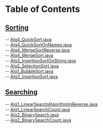 # Table of Contents<br>
## [Sorting](https://github.com/cse001/Programming/tree/main/Sorting)<br>
   -- [Alg4_QuickSort.java](https://github.com/cse001/Programming/tree/main/Sorting/Alg4_QuickSort.java)<br>
   -- [Alg4_QuickSortOnNames.java](https://github.com/cse001/Programming/tree/main/Sorting/Alg4_QuickSortOnNames.java)<br>
   -- [Alg4_MergeSortReverse.java](https://github.com/cse001/Programming/tree/main/Sorting/Alg4_MergeSortReverse.java)<br>
   -- [Alg4_MergeSort.java](https://github.com/cse001/Programming/tree/main/Sorting/Alg4_MergeSort.java)<br>
   -- [Alg3_InsertionSortOnString.java](https://github.com/cse001/Programming/tree/main/Sorting/Alg3_InsertionSortOnString.java)<br>
   -- [Alg2_SelectionSort.java](https://github.com/cse001/Programming/tree/main/Sorting/Alg2_SelectionSort.java)<br>
   -- [Alg1_BubbleSort.java](https://github.com/cse001/Programming/tree/main/Sorting/Alg1_BubbleSort.java)<br>
   -- [Alg3_InsertionSort.java](https://github.com/cse001/Programming/tree/main/Sorting/Alg3_InsertionSort.java)<br>
## [Searching](https://github.com/cse001/Programming/tree/main/Searching)<br>
-- [Alg1_LinearSearchAlgorithmInReverse.java](https://github.com/cse001/Programming/tree/main/Searching/Alg1_LinearSearchAlgorithmInReverse.java)<br>
-- [Alg1_LinearSearchCount.java](https://github.com/cse001/Programming/tree/main/Searching/Alg1_LinearSearchCount.java)<br>
-- [Alg2_BinarySearch.java](https://github.com/cse001/Programming/tree/main/Searching/Alg2_BinarySearch.java)<br>
-- [Alg2_BinarySearchCount.java](https://github.com/cse001/Programming/tree/main/Searching/Alg2_BinarySearchCount.java)<br>
